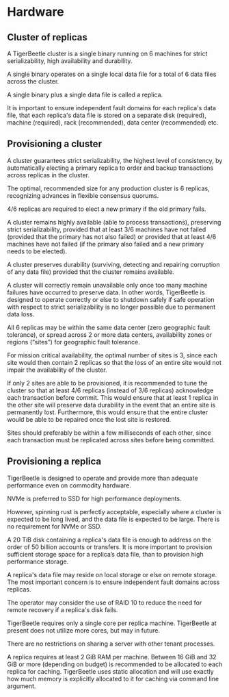# Hardware

## Cluster of replicas

A TigerBeetle cluster is a single binary running on 6 machines for
strict serializability, high availability and durability.

A single binary operates on a single local data file for a total of 6
data files across the cluster.

A single binary plus a single data file is called a replica.

It is important to ensure independent fault domains for each replica's
data file, that each replica's data file is stored on a separate disk
(required), machine (required), rack (recommended), data center
(recommended) etc.

## Provisioning a cluster

A cluster guarantees strict serializability, the highest level of
consistency, by automatically electing a primary replica to order and
backup transactions across replicas in the cluster.

The optimal, recommended size for any production cluster is 6
replicas, recognizing advances in flexible consensus quorums.

4/6 replicas are required to elect a new primary if the old primary
fails.

A cluster remains highly available (able to process transactions),
preserving strict serializability, provided that at least 3/6 machines
have not failed (provided that the primary has not also failed) or
provided that at least 4/6 machines have not failed (if the primary
also failed and a new primary needs to be elected).

A cluster preserves durability (surviving, detecting and repairing
corruption of any data file) provided that the cluster remains
available.

A cluster will correctly remain unavailable only once too many machine
failures have occurred to preserve data. In other words, TigerBeetle
is designed to operate correctly or else to shutdown safely if safe
operation with respect to strict serializability is no longer possible
due to permanent data loss.

All 6 replicas may be within the same data center (zero geographic
fault tolerance), or spread across 2 or more data centers,
availability zones or regions (“sites”) for geographic fault
tolerance.

For mission critical availability, the optimal number of sites is 3,
since each site would then contain 2 replicas so that the loss of an
entire site would not impair the availability of the cluster.

If only 2 sites are able to be provisioned, it is recommended to tune
the cluster so that at least 4/6 replicas (instead of 3/6 replicas)
acknowledge each transaction before commit. This would ensure that at
least 1 replica in the other site will preserve data durability in the
event that an entire site is permanently lost. Furthermore, this would
ensure that the entire cluster would be able to be repaired once the
lost site is restored.

Sites should preferably be within a few milliseconds of each other,
since each transaction must be replicated across sites before being
committed.

## Provisioning a replica

TigerBeetle is designed to operate and provide more than adequate
performance even on commodity hardware.

NVMe is preferred to SSD for high performance deployments.

However, spinning rust is perfectly acceptable, especially where a
cluster is expected to be long lived, and the data file is expected to
be large. There is no requirement for NVMe or SSD.

A 20 TiB disk containing a replica's data file is enough to address on
the order of 50 billion accounts or transfers. It is more important to
provision sufficient storage space for a replica’s data file, than to
provision high performance storage.

A replica's data file may reside on local storage or else on remote
storage. The most important concern is to ensure independent fault
domains across replicas.

The operator may consider the use of RAID 10 to reduce the need for
remote recovery if a replica's disk fails.

TigerBeetle requires only a single core per replica
machine. TigerBeetle at present does not utilize more cores, but may
in future.

There are no restrictions on sharing a server with other tenant
processes.

A replica requires at least 2 GiB RAM per machine. Between 16 GiB and
32 GiB or more (depending on budget) is recommended to be allocated to
each replica for caching. TigerBeetle uses static allocation and will
use exactly how much memory is explicitly allocated to it for caching
via command line argument.
